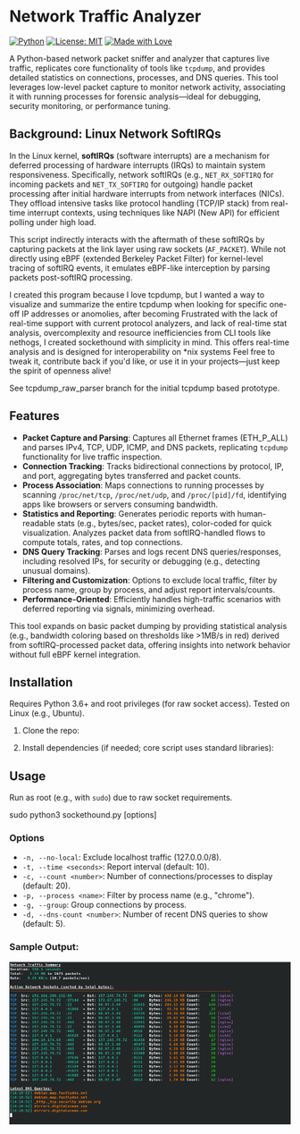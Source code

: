 # Network Traffic Analyzer

[![Python](https://img.shields.io/badge/Python-3.6%2B-blue.svg)](https://www.python.org/) [![License: MIT](https://img.shields.io/badge/License-MIT-yellow.svg)](https://opensource.org/licenses/MIT) [![Made with Love](https://img.shields.io/badge/Made%20with-Love-red.svg)](https://github.com/yourusername/network-traffic-analyzer)

A Python-based network packet sniffer and analyzer that captures live traffic, replicates core functionality of tools like `tcpdump`, and provides detailed statistics on connections, processes, and DNS queries. This tool leverages low-level packet capture to monitor network activity, associating it with running processes for forensic analysis—ideal for debugging, security monitoring, or performance tuning.

## Background: Linux Network SoftIRQs
In the Linux kernel, **softIRQs** (software interrupts) are a mechanism for deferred processing of hardware interrupts (IRQs) to maintain system responsiveness. Specifically, network softIRQs (e.g., `NET_RX_SOFTIRQ` for incoming packets and `NET_TX_SOFTIRQ` for outgoing) handle packet processing after initial hardware interrupts from network interfaces (NICs). They offload intensive tasks like protocol handling (TCP/IP stack) from real-time interrupt contexts, using techniques like NAPI (New API) for efficient polling under high load.

This script indirectly interacts with the aftermath of these softIRQs by capturing packets at the link layer using raw sockets (`AF_PACKET`). While not directly using eBPF (extended Berkeley Packet Filter) for kernel-level tracing of softIRQ events, it emulates eBPF-like interception by parsing packets post-softIRQ processing. 

I created this program because I love tcpdump, but I wanted a way to visualize and summarize the entire tcpdump when looking for specific one-off IP addresses or anomolies, after becoming 
Frustrated with the lack of real-time support with current protocol analyzers, and lack of real-time stat analysis, overcomplexity and resource inefficiencies from CLI tools like nethogs, I created sockethound with simplicity in mind. This offers real-time analysis and is designed for interoperability on *nix systems
Feel free to tweak it, contribute back if you'd like, or use it in your projects—just keep the spirit of openness alive!

See tcpdump_raw_parser branch for the initial tcpdump based prototype.

## Features
- **Packet Capture and Parsing**: Captures all Ethernet frames (ETH_P_ALL) and parses IPv4, TCP, UDP, ICMP, and DNS packets, replicating `tcpdump` functionality for live traffic inspection.
- **Connection Tracking**: Tracks bidirectional connections by protocol, IP, and port, aggregating bytes transferred and packet counts.
- **Process Association**: Maps connections to running processes by scanning `/proc/net/tcp`, `/proc/net/udp`, and `/proc/[pid]/fd`, identifying apps like browsers or servers consuming bandwidth.
- **Statistics and Reporting**: Generates periodic reports with human-readable stats (e.g., bytes/sec, packet rates), color-coded for quick visualization. Analyzes packet data from softIRQ-handled flows to compute totals, rates, and top connections.
- **DNS Query Tracking**: Parses and logs recent DNS queries/responses, including resolved IPs, for security or debugging (e.g., detecting unusual domains).
- **Filtering and Customization**: Options to exclude local traffic, filter by process name, group by process, and adjust report intervals/counts.
- **Performance-Oriented**: Efficiently handles high-traffic scenarios with deferred reporting via signals, minimizing overhead.

This tool expands on basic packet dumping by providing statistical analysis (e.g., bandwidth coloring based on thresholds like >1MB/s in red) derived from softIRQ-processed packet data, offering insights into network behavior without full eBPF kernel integration.

## Installation
Requires Python 3.6+ and root privileges (for raw socket access). Tested on Linux (e.g., Ubuntu).

1. Clone the repo:

2. Install dependencies (if needed; core script uses standard libraries):
## Usage
Run as root (e.g., with `sudo`) due to raw socket requirements.

sudo python3 sockethound.py [options]


### Options
- `-n, --no-local`: Exclude localhost traffic (127.0.0.0/8).
- `-t, --time <seconds>`: Report interval (default: 10).
- `-c, --count <number>`: Number of connections/processes to display (default: 20).
- `-p, --process <name>`: Filter by process name (e.g., "chrome").
- `-g, --group`: Group connections by process.
- `-d, --dns-count <number>`: Number of recent DNS queries to show (default: 5).

### Sample Output:

![Network Socket Hound Example Output](https://raw.githubusercontent.com/greenfan/shellcode/refs/heads/master/git_ex.png)
